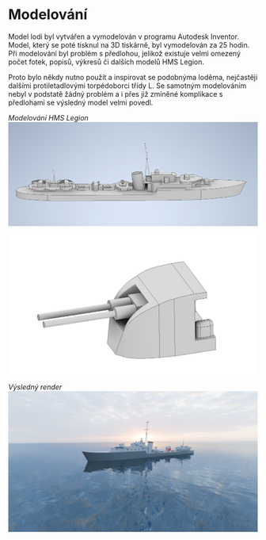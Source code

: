 # Modelování

Model lodi byl vytvářen a vymodelován v programu Autodesk Inventor. Model, který se poté tisknul na 3D tiskárně, byl vymodelován za 25 hodin. Při modelování byl problém s předlohou, jelikož existuje velmi omezený počet fotek, popisů, výkresů či dalších modelů HMS Legion.

Proto bylo někdy nutno použít a inspirovat se podobnýma loděma, nejčastěji dalšími protiletadlovými torpédoborci třídy L. Se samotným modelováním nebyl v podstatě žádný problém a i přes již zmíněné komplikace s předlohami se výsledný model velmi povedl.

*Modelování HMS Legion*
![HMS Legion](../public/ark/legion.png)

![HMS Legion](../public/ark/vez-legion.png)

*Výsledný render*
![HMS Legion Blender](../public/ark/legion1.png)
